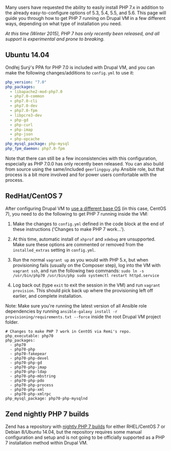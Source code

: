 Many users have requested the ability to easily install PHP 7.x in addition to the already easy-to-configure options of 5.3, 5.4, 5.5, and 5.6. This page will guide you through how to get PHP 7 running on Drupal VM in a few different ways, depending on what type of installation you need.

_At this time (Winter 2015), PHP 7 has only recently been released, and all support is experimental and prone to breaking._

## Ubuntu 14.04

Ondřej Surý's PPA for PHP 7.0 is included with Drupal VM, and you can make the following changes/additions to `config.yml` to use it:

```yaml
php_version: "7.0"
php_packages:
  - libapache2-mod-php7.0
  - php7.0-common
  - php7.0-cli
  - php7.0-dev
  - php7.0-fpm
  - libpcre3-dev
  - php-gd
  - php-curl
  - php-imap
  - php-json
  - php-opcache
php_mysql_package: php-mysql
php_fpm_daemon: php7.0-fpm
```

Note that there can still be a few inconsistencies with this configuration, especially as PHP 7.0.0 has only recently been released. You can also build from source using the same/included `geerlingguy.php` Ansible role, but that process is a bit more involved and for power users comfortable with the process.

## RedHat/CentOS 7

After configuring Drupal VM to [use a different base OS](https://github.com/geerlingguy/drupal-vm/wiki/Using-Different-Base-OSes) (in this case, CentOS 7), you need to do the following to get PHP 7 running inside the VM:

  1. Make the changes to `config.yml` defined in the code block at the end of these instructions ('Changes to make PHP 7 work...').

  2. At this time, automatic install of `xhprof` and `xdebug` are unsupported. Make sure these options are commented or removed from the `installed_extras` setting in `config.yml`.

  3. Run the normal `vagrant up` as you would with PHP 5.x, but when provisioning fails (usually on the Composer step), log into the VM with `vagrant ssh`, and run the following two commands:
    ```
    sudo ln -s /usr/bin/php70 /usr/bin/php
    sudo systemctl restart httpd.service
    ```

  4. Log back out (type `exit` to exit the session in the VM) and run `vagrant provision`. This should pick back up where the provisioning left off earlier, and complete installation.

Note: Make sure you're running the latest version of all Ansible role dependencies by running `ansible-galaxy install -r provisioning/requirements.txt --force` inside the root Drupal VM project folder.

    # Changes to make PHP 7 work in CentOS via Remi's repo.
    php_executable: php70
    php_packages:
      - php70
      - php70-php
      - php70-fakepear
      - php70-php-devel
      - php70-php-gd
      - php70-php-imap
      - php70-php-ldap
      - php70-php-mbstring
      - php70-php-pdo
      - php70-php-process
      - php70-php-xml
      - php70-php-xmlrpc
    php_mysql_package: php70-php-mysqlnd

## Zend nightly PHP 7 builds

Zend has a repository with [nightly PHP 7 builds](http://php7.zend.com/repo.php) for either RHEL/CentOS 7 or Debian 8/Ubuntu 14.04, but the repository requires some manual configuration and setup and is not going to be officially supported as a PHP 7 installation method within Drupal VM.
